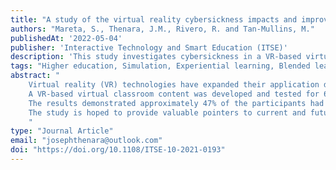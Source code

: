 ```yaml
---
title: "A study of the virtual reality cybersickness impacts and improvement strategy towards the overall undergraduate students' virtual learning experience"
authors: "Mareta, S., Thenara, J.M., Rivero, R. and Tan-Mullins, M."
publishedAt: '2022-05-04'
publisher: 'Interactive Technology and Smart Education (ITSE)'
description: 'This study investigates cybersickness in a VR-based virtual classroom at the University of Nottingham Ningbo China, finding that 47% of participants experienced symptoms, with 64% being female, and identifying virtual movement speed, perspective angle, and visual properties as key contributing factors. The results, analyzed using ANOVA F-tests, highlight the influence of gender and academic background on cybersickness severity, offering insights for VR developers to minimize symptoms and enhance teaching and learning effectiveness in higher education.'
tags: "Higher education, Simulation, Experiential learning, Blended learning, Digital learning, Virtual and augment reality, V-ROOM, Virtual reality, Cybersickness, Motion sickness, Teaching and learning, Education technology, Pedagogy innovation"
abstract: "
    Virtual reality (VR) technologies have expanded their application domains towards education with pedagogical benefits including fully immersive learning environment and in-depth user engagement through scenario-based virtual simulations. Motion sickness (MS), however, has become one of the long-standing key challenges of the VR utilisation, even in gaming industries. Thus, this paper aims to present a preliminary study on understanding the VR MS, referred as cybersickness, in the teaching and learning (T&L) context at the University of Nottingham Ningbo China.
    A VR-based virtual classroom content was developed and tested for 60 undergraduate students having equal access to the same VR equipment. A two-step data collection, comprising qualitative and quantitative measures, was conducted for the participants. The aspects of how gender influences the cybersickness severity and how academic background affects the learning experience were investigated and analysed using analysis of variance F-test statistical approach.
    The results demonstrated approximately 47% of the participants had experienced cybersickness, where 64% of them were females. With confidence level of 95% (a = 5%), the obtained p-value and F-statistical value for the respective gender and study discipline categories against the cybersickness symptoms confirmed the significance level between the two compared variables. Moreover, it is worth highlighting that the virtual movement speed, perspective angle and visual properties of the virtual environment were selected as the top three factors that caused the cybersickness.
    The study is hoped to provide valuable pointers to current and future VR developers in minimising the cybersickness symptoms that would enable an effective T&L environment in higher education.
    "
type: "Journal Article"
email: "josephthenara@outlook.com"
doi: "https://doi.org/10.1108/ITSE-10-2021-0193"
---
```


